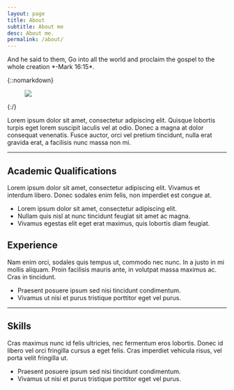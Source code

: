 ```yaml
---
layout: page
title: About
subtitle: About me
desc: About me.
permalink: /about/
---
```


<div class="pretty-links">

<div class="lead lead-about">And he said to them, Go into all the world and proclaim the gospel to the whole creation *-Mark 16:15*.
</div>

{::nomarkdown} 
<figure class="site-profile">
    <img src="{{ site.baseurl }}/assets/img/shija.png">
</figure>
{:/}

Lorem ipsum dolor sit amet, consectetur adipiscing elit. Quisque lobortis turpis eget lorem suscipit iaculis vel at odio. Donec a magna at dolor consequat venenatis. Fusce auctor, orci vel pretium tincidunt, nulla erat gravida erat, a facilisis nunc massa non mi. 

---

## Academic Qualifications

Lorem ipsum dolor sit amet, consectetur adipiscing elit. Vivamus et interdum libero. Donec sodales enim felis, non imperdiet est congue at. 

- Lorem ipsum dolor sit amet, consectetur adipiscing elit.
- Nullam quis nisl at nunc tincidunt feugiat sit amet ac magna.
- Vivamus egestas elit eget erat maximus, quis lobortis diam feugiat.

## Experience

Nam enim orci, sodales quis tempus ut, commodo nec nunc. In a justo in mi mollis aliquam. Proin facilisis mauris ante, in volutpat massa maximus ac. Cras in tincidunt.

- Praesent posuere ipsum sed nisi tincidunt condimentum.
- Vivamus ut nisi et purus tristique porttitor eget vel purus.


---

## Skills

Cras maximus nunc id felis ultricies, nec fermentum eros lobortis. Donec id libero vel orci fringilla cursus a eget felis. Cras imperdiet vehicula risus, vel porta velit fringilla ut.

- Praesent posuere ipsum sed nisi tincidunt condimentum.
- Vivamus ut nisi et purus tristique porttitor eget vel purus.

</div>

